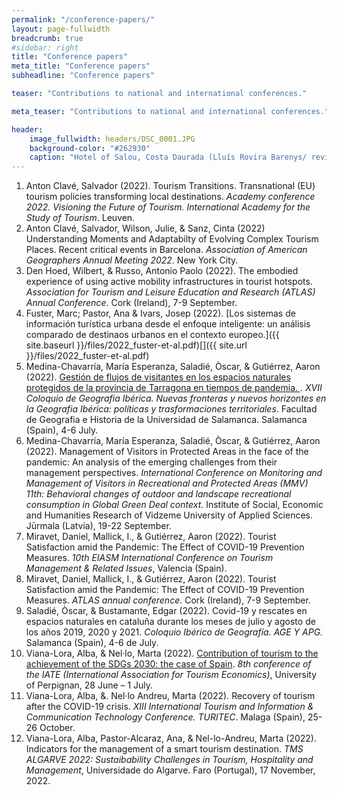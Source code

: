 ```yaml
---
permalink: "/conference-papers/"
layout: page-fullwidth
breadcrumb: true
#sidebar: right
title: "Conference papers"
meta_title: "Conference papers"
subheadline: "Conference papers"

teaser: "Contributions to national and international conferences." 

meta_teaser: "Contributions to national and international conferences."

header:
    image_fullwidth: headers/DSC_0001.JPG
    background-color: "#262930"
    caption: "Hotel of Salou, Costa Daurada (Lluís Rovira Barenys/ revistacambrils.cat)"
---
```


1. Anton Clavé, Salvador (2022). Tourism Transitions. Transnational (EU) tourism policies transforming local destinations. *Academy conference 2022. Visioning the Future of Tourism. International Academy for the Study of Tourism*. Leuven.
1. Anton Clavé, Salvador, Wilson, Julie, & Sanz, Cinta (2022) Understanding Moments and Adaptabilty of Evolving Complex Tourism Places. Recent critical events in Barcelona. *Association of American Geographers Annual Meeting 2022*. New York City. 
1. Den Hoed, Wilbert, & Russo, Antonio Paolo (2022). The embodied experience of using active mobility infrastructures in tourist hotspots. *Association for Tourism and Leisure Education and Research (ATLAS) Annual Conference*. Cork (Ireland), 7-9 September.
1. Fuster, Marc; Pastor, Ana & Ivars, Josep (2022). [Los sistemas de información turística urbana desde el enfoque inteligente: un análisis comparado de destinaos urbanos en el contexto europeo.]({{ site.baseurl }}/files/2022_fuster-et-al.pdf)[<cite class='fa-solid fa-lg fa-file-pdf'></cite>]({{ site.url }}/files/2022_fuster-et-al.pdf)
1. Medina-Chavarría, María Esperanza, Saladié, Òscar, & Gutiérrez, Aaron (2022). [Gestión de flujos de visitantes en los espacios naturales protegidos de la provincia de Tarragona en tiempos de pandemia. ](/files/2022_medina-et-al_xvii-coloquio-iberico.pdf). *XVII Coloquio de Geografia Ibérica. Nuevas fronteras y nuevos horizontes en la Geografia Ibérica: políticas y trasformaciones territoriales*. Facultad de Geografia e Historia de la Universidad de Salamanca. Salamanca (Spain), 4-6 July. [<cite class='fa-solid fa-lg fa-file-pdf'></cite>](/files/2022_medina-et-al_xvii-coloquio-iberico.pdf)
1. Medina-Chavarría, María Esperanza, Saladié, Òscar, & Gutiérrez, Aaron (2022). Management of Visitors in Protected Areas in the face of the pandemic: An analysis of the emerging challenges from their management perspectives. *International Conference on Monitoring and Management of Visitors in Recreational and Protected Areas (MMV) 11th: Behavioral changes of outdoor and landscape recreational consumption in Global Green Deal context.* Institute of Social, Economic and Humanities Research of Vidzeme University of Applied Sciences. Jūrmala (Latvia), 19-22 September.
1. Miravet, Daniel, Mallick, I., & Gutiérrez, Aaron (2022). Tourist Satisfaction amid the Pandemic: The Effect of COVID-19 Prevention Measures. *10th EIASM International Conference on Tourism Management & Related Issues*, Valencia (Spain).
1. Miravet, Daniel, Mallick, I., & Gutiérrez, Aaron (2022). Tourist Satisfaction amid the Pandemic: The Effect of COVID-19 Prevention Measures. *ATLAS annual conference*. Cork (Ireland), 7-9 September. 
1. Saladié, Òscar, & Bustamante, Edgar (2022). Covid-19 y rescates en espacios naturales en cataluña durante los meses de julio y agosto de los años 2019, 2020 y 2021. *Coloquio Ibérico de Geografía. AGE Y APG.* Salamanca (Spain), 4-6 de July.
3. Viana-Lora, Alba, & Nel·lo, Marta (2022). [Contribution of tourism to the achievement of the SDGs 2030: the case of Spain](/files/2022_viana-nello_8th-IATE.pdf). *8th conference of the IATE (International Association for Tourism Economics)*, University of Perpignan, 28 June – 1 July. [<cite class='fa-solid fa-lg fa-file-pdf'></cite>](/files/2022_viana-nello_8th-IATE.pdf)
4. Viana-Lora, Alba, &. Nel·lo Andreu, Marta (2022). Recovery of tourism after the COVID-19 crisis. *XIII International Tourism and Information & Communication Technology Conference. TURITEC*. Malaga (Spain), 25-26 October.
5. Viana-Lora, Alba, Pastor-Alcaraz, Ana, & Nel-lo-Andreu, Marta (2022). Indicators for the management of a smart tourism destination. *TMS ALGARVE 2022: Sustaibability Challenges in Tourism, Hospitality and Management*, Universidade do Algarve. Faro (Portugal), 17 November, 2022.


